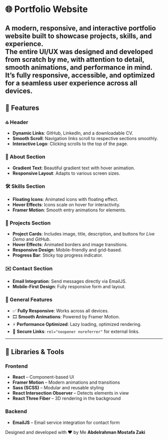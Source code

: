 # 🌐 Portfolio Website

A modern, responsive, and interactive portfolio website built to showcase projects, skills, and experience.  
**The entire UI/UX was designed and developed from scratch by me**, with attention to detail, smooth animations, and performance in mind.  
It’s fully responsive, accessible, and optimized for a seamless user experience across all devices.
---

## 🚀 Features

### 🔝 Header
- **Dynamic Links**: GitHub, LinkedIn, and a downloadable CV.
- **Smooth Scroll**: Navigation links scroll to respective sections smoothly.
- **Interactive Logo**: Clicking scrolls to the top of the page.

### 👤 About Section
- **Gradient Text**: Beautiful gradient text with hover animation.
- **Responsive Layout**: Adapts to various screen sizes.

### 🛠️ Skills Section
- **Floating Icons**: Animated icons with floating effect.
- **Hover Effects**: Icons scale on hover for interactivity.
- **Framer Motion**: Smooth entry animations for elements.

### 📂 Projects Section
- **Project Cards**: Includes image, title, description, and buttons for _Live Demo_ and _GitHub_.
- **Hover Effects**: Animated borders and image transitions.
- **Responsive Design**: Mobile-friendly and grid-based.
- **Progress Bar**: Sticky top progress indicator.

### ✉️ Contact Section
- **Email Integration**: Send messages directly via EmailJS.
- **Mobile-First Design**: Fully responsive form and layout.

### 🌟 General Features
- ✅ **Fully Responsive**: Works across all devices.
- 🎞️ **Smooth Animations**: Powered by Framer Motion.
- ⚡ **Performance Optimized**: Lazy loading, optimized rendering.
- 🔐 **Secure Links**: `rel="noopener noreferrer"` for external links.

---

## 🧰 Libraries & Tools

### Frontend
- **React** – Component-based UI
- **Framer Motion** – Modern animations and transitions
- **Sass (SCSS)** – Modular and reusable styling
- **React Intersection Observer** – Detects elements in view
- **React Three Fiber** – 3D rendering in the background

### Backend
- **EmailJS** – Email service integration for contact form

Designed and developed with ❤️ by Me **Abdelrahman Mostafa Zaki**
